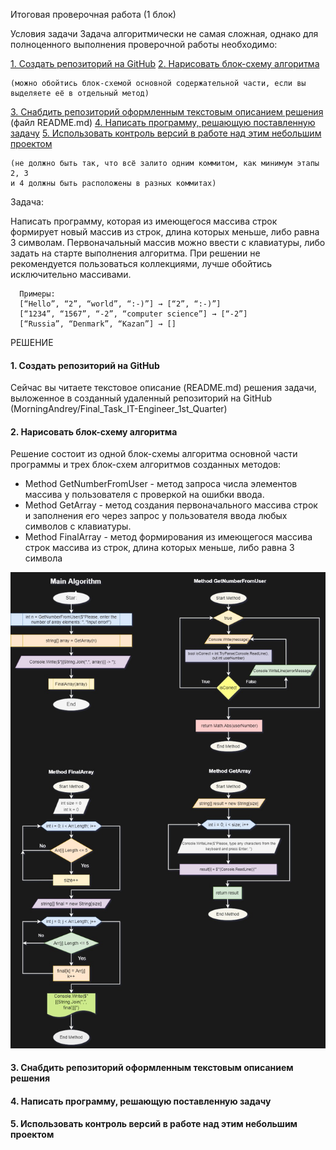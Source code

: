 Итоговая проверочная работа (1 блок)

Условия задачи
Задача алгоритмически не самая сложная, однако для полноценного выполнения проверочной работы необходимо:

[1. Создать репозиторий на GitHub](#1-создать-репозиторий-на-github)
[2. Нарисовать блок-схему алгоритма](#2-нарисовать-блок-схему-алгоритма)

    (можно обойтись блок-схемой основной содержательной части, если вы выделяете её в отдельный метод)
[3. Снабдить репозиторий оформленным текстовым описанием решения](#3-снабдить-репозиторий-оформленным-текстовым-описанием-решения) (файл README.md)
[4. Написать программу, решающую поставленную задачу](#4-написать-программу-решающую-поставленную-задачу)
[5. Использовать контроль версий в работе над этим небольшим проектом](#5-использовать-контроль-версий-в-работе-над-этим-небольшим-проектом) 

    (не должно быть так, что всё залито одним коммитом, как минимум этапы 2, 3 
    и 4 должны быть расположены в разных коммитах)
   
Задача: 

Написать программу, которая из имеющегося массива строк формирует новый массив из строк, длина которых меньше, либо равна 3 символам. Первоначальный массив можно ввести с клавиатуры, либо задать на старте выполнения алгоритма. При решении не рекомендуется пользоваться коллекциями, лучше обойтись исключительно массивами.

      Примеры:
      [“Hello”, “2”, “world”, “:-)”] → [“2”, “:-)”]
      [“1234”, “1567”, “-2”, “computer science”] → [“-2”]
      [“Russia”, “Denmark”, “Kazan”] → []

РЕШЕНИЕ

#### 1. Создать репозиторий на GitHub
  Сейчас вы читаете текстовое описание (README.md) решения задачи, выложенное в созданный удаленный репозиторий на GitHub (MorningAndrey/Final_Task_IT-Engineer_1st_Quarter)

#### 2. Нарисовать блок-схему алгоритма
Решение состоит из одной блок-схемы алгоритма основной части программы и трех блок-схем алгоритмов созданных методов:
* Method GetNumberFromUser - метод запроса числа элементов массива у пользователя с проверкой на ошибки ввода.
* Method GetArray - метод создания первоначального массива строк и заполнения его через запрос у пользователя ввода любых символов с клавиатуры.
* Method FinalArray - метод формирования из имеющегося массива строк массива из строк, длина которых меньше, либо равна 3 символа

![Task algoryth bloc-diagram](Block-diagram_of_task_algorithm.jpg)
#### 3. Снабдить репозиторий оформленным текстовым описанием решения

#### 4. Написать программу, решающую поставленную задачу

#### 5. Использовать контроль версий в работе над этим небольшим проектом



